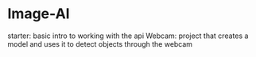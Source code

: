 # Image-AI
starter: basic intro to working with the api
Webcam: project that creates a model and uses it to detect objects through the webcam
